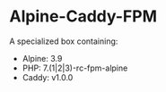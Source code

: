 # Alpine-Caddy-FPM

A specialized box containing:

* Alpine: 3.9
* PHP:    7.(1|2|3)-rc-fpm-alpine
* Caddy:  v1.0.0
